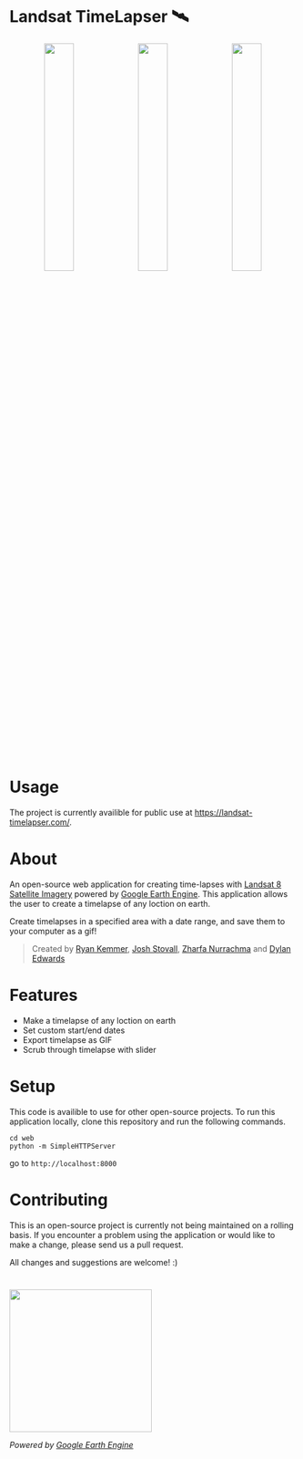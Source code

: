 # Landsat TimeLapser 🛰️


<p align="center">
  <img src="https://user-images.githubusercontent.com/40344766/147378176-75c1f62b-d545-4069-82bf-f2d3e96c7910.gif" width="32%">
  <img src="https://user-images.githubusercontent.com/40344766/147378186-5fe2d5a2-98f5-4898-b2b0-fe70a8b822ad.gif" width="32%">
  <img src="https://user-images.githubusercontent.com/40344766/147378199-335d8324-93da-4636-827f-8816aa546984.gif" width="32%">
</p>

# Usage

The project is currently availible for public use at https://landsat-timelapser.com/.


# About

An open-source web application for creating time-lapses with [Landsat 8 Satellite Imagery](https://landsat.gsfc.nasa.gov/) powered by [Google Earth Engine](https://earthengine.google.com/).  This application allows the user to create a timelapse of any loction on earth. 

Create timelapses in a specified area with a date range, and save them to your computer as a gif! 
 
 > Created by [Ryan Kemmer](https://github.com/ryankemmer), [Josh Stovall](https://joshstovall.com), [Zharfa Nurrachma](https://www.linkedin.com/in/zharfa-nurrachma/) and [Dylan Edwards](https://github.com/dylane1999)


# Features
* Make a timelapse of any loction on earth
* Set custom start/end dates 
* Export timelapse as GIF
* Scrub through timelapse with slider




# Setup

This code is availible to use for other open-source projects. To run this application locally, clone this repository and run the following commands. 

```
cd web
python -m SimpleHTTPServer
```

go to `http://localhost:8000`



# Contributing

This is an open-source project is currently not being maintained on a rolling basis. If you encounter a problem using the application or would like to make a change, please send us a pull request.

All changes and suggestions are welcome! :) 


#


<img src="https://user-images.githubusercontent.com/40344766/147377511-1e976106-df07-4aeb-81d2-5f3d6fb08d29.jpg" width="250px">

*Powered by [Google Earth Engine](https://earthengine.google.com/)*

